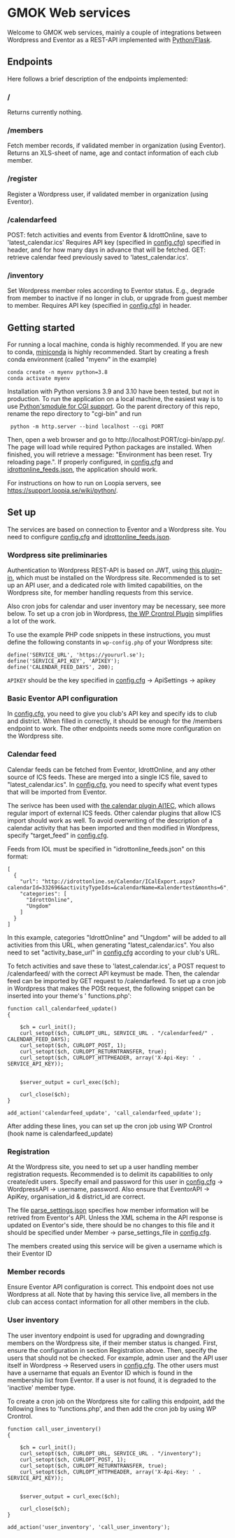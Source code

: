 # GMOK Web services

Welcome to GMOK web services, mainly a couple of integrations between Wordpress and Eventor as a REST-API implemented
with [Python/Flask](https://flask.palletsprojects.com/en/2.2.x/).

## Endpoints

Here follows a brief description of the endpoints implemented:

### /

Returns currently nothing.

### /members

Fetch member records, if validated member in organization (using Eventor). Returns an XLS-sheet of name, age and contact
information of each club member.

### /register

Register a Wordpress user, if validated member in organization (using Eventor).

### /calendarfeed

POST: fetch activities and events from Eventor & IdrottOnline, save to 'latest_calendar.ics' Requires API key (specified
in [config.cfg](config.cfg)) specified in header, and for how many days in advance that will be fetched.
GET: retrieve calendar feed previously saved to 'latest_calendar.ics'.

### /inventory

Set Wordpress member roles according to Eventor status. E.g., degrade from member to inactive if no longer in club,
or upgrade from guest member to member. Requires API key (specified in [config.cfg](config.cfg)) in header.

## Getting started

For running a local machine, conda is highly recommended. If you are new to conda,
[miniconda](https://docs.conda.io/en/latest/miniconda.html) is highly recommended. Start by creating a fresh conda
environment (called "myenv" in the example)

    conda create -n myenv python=3.8
    conda activate myenv

Installation with Python versions 3.9 and 3.10 have been tested, but not in production. To run the application on a
local machine, the easiest way is to use [Python'smodule for CGI support](https://docs.python.org/3/library/cgi.html).
Go the parent directory of this repo, rename the repo directory to "cgi-bin" and run

     python -m http.server --bind localhost --cgi PORT

Then, open a web browser and go to http://localhost:PORT/cgi-bin/app.py/. The page will load while required Python
packages are installed. When finished, you will retrieve a message: "Environment has been reset. Try reloading page.".
If properly configured, in [config.cfg](config.cfg) and [idrottonline_feeds.json](idrottonline_feeds.json), the
application should work.

For instructions on how to run on Loopia servers, see https://support.loopia.se/wiki/python/.

## Set up

The services are based on connection to Eventor and a Wordpress site. You need to configure [config.cfg](config.cfg)
and [idrottonline_feeds.json](idrottonline_feeds.json).

### Wordpress site preliminaries

Authentication to Wordpress REST-API is based on JWT, using
[this plugin-in](https://sv.wordpress.org/plugins/jwt-authentication-for-wp-rest-api/), which must be installed on the
Wordpress site. Recommended is to set up an API user, and a dedicated role with limited capabilities, on the Wordpress
site, for member handling requests from this service.

Also cron jobs for calendar and user inventory may be necessary, see more below. To set up a cron job in Wordpress,
[the WP Crontrol Plugin](https://sv.wordpress.org/plugins/wp-crontrol/) simplifies a lot of the work.

To use the example PHP code snippets in these instructions, you must define the following constants in `wp-config.php`
of your Wordpress site:

    define('SERVICE_URL', 'https://yoururl.se');
    define('SERVICE_API_KEY', 'APIKEY');
    define('CALENDAR_FEED_DAYS', 200);

`APIKEY` should be the key specified in [config.cfg](config.cfg) -> ApiSettings -> apikey

### Basic Eventor API configuration

In [config.cfg](config.cfg), you need to give you club's API key and specify ids to club and district. When filled in
correctly, it should be enough for the /members endpoint to work. The other endpoints needs some more configuration on
the Wordpress site.

### Calendar feed

Calendar feeds can be fetched from Eventor, IdrottOnline, and any other source of ICS feeds. These are merged into
a single ICS file, saved to "latest_calendar.ics". In [config.cfg](config.cfg), you need to specify what event types
that will be imported from Eventor.

The serivce has been used with [the calendar plugin AI1EC](https://wordpress.org/plugins/all-in-one-event-calendar/),
which allows regular import of external ICS feeds. Other calendar plugins that allow ICS import should work as well.
To avoid overwriting of the description of a calendar activity that has been imported and then modified in Wordpress,
specify "target_feed" in [config.cfg](config.cfg).

Feeds from IOL must be specified in "idrottonline_feeds.json" on this format:

    [
      {
        "url": "http://idrottonline.se/Calendar/ICalExport.aspx?calendarId=332696&activityTypeIds=&calendarName=Kalendertest&months=6",
        "categories": [
          "IdrottOnline",
          "Ungdom"
        ]
      }
    ]

In this example, categories "IdrottOnline" and "Ungdom" will be added to all activities from this URL, when generating
"latest_calendar.ics". You also need to set "activity_base_url" in [config.cfg](config.cfg) according to your club's
URL.

To fetch activities and save these to 'latest_calendar.ics', a POST request to /calendarfeed/<days> with the correct API
keymust be made. Then, the calendar feed can be imported by GET request to /calendarfeed. To set up
a cron job in Wordpress that makes the POSt request, the following snippet can be inserted into your theme's '
functions.php':

    function call_calendarfeed_update()
    {
    
        $ch = curl_init();
        curl_setopt($ch, CURLOPT_URL, SERVICE_URL . "/calendarfeed/" . CALENDAR_FEED_DAYS);
        curl_setopt($ch, CURLOPT_POST, 1);
        curl_setopt($ch, CURLOPT_RETURNTRANSFER, true);
        curl_setopt($ch, CURLOPT_HTTPHEADER, array('X-Api-Key: ' . SERVICE_API_KEY));
    
    
        $server_output = curl_exec($ch);
    
        curl_close($ch);
    }
    
    add_action('calendarfeed_update', 'call_calendarfeed_update');

After adding these lines, you can set up the cron job using WP Crontrol (hook name is calendarfeed_update)

### Registration

At the Wordpress site, you need to set up a user handling member registration requests. Recommended is to delimit its
capabilities to only create/edit users. Specify email and password for this user in [config.cfg](config.cfg) ->
WordpressAPI -> username, password. Also ensure that EventorAPI -> ApiKey, organisation_id & district_id are correct.

The file [parse_settings.json](parse_settings.json) specifies how member information will be retrived from Eventor's
API. Unless the XML
schema in the API response is updated on Eventor's side, there should be no changes to this file and it should be
specified under Member -> parse_settings_file in [config.cfg](config.cfg).

The members created using this service will be given a username which is their Eventor ID

### Member records

Ensure Eventor API configuration is correct. This endpoint does not use Wordpress at all. Note that by having this
service live, all members in the club can access contact information for all other members in the club.

### User inventory

The user inventory endpoint is used for upgrading and downgrading members on the Wordpress site, if their member status
is changed. First, ensure the configuration in section Registration above. Then, specify the users that should not be
checked. For example, admin user and the API user itself in Wordpress -> Reserved users in [config.cfg](config.cfg). The
other users must have a username that equals an Eventor ID which is found in the membership list from Eventor. If a user
is not found, it is degraded to the 'inactive' member type.

To create a cron job on the Wordpress site for calling this endpoint, add the following lines to 'functions.php', and
then add the cron job by using WP Crontrol.

    function call_user_inventory()
    {
    
        $ch = curl_init();
        curl_setopt($ch, CURLOPT_URL, SERVICE_URL . "/inventory");
        curl_setopt($ch, CURLOPT_POST, 1);
        curl_setopt($ch, CURLOPT_RETURNTRANSFER, true);
        curl_setopt($ch, CURLOPT_HTTPHEADER, array('X-Api-Key: ' . SERVICE_API_KEY));
    
    
        $server_output = curl_exec($ch);
    
        curl_close($ch);
    }

    add_action('user_inventory', 'call_user_inventory');

    